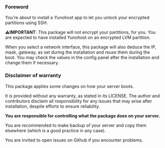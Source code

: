 ### Foreword

You're about to install a Yunohost app to let you unlock your encrypted
partitions using SSH.

**⚠️IMPORTANT**: This package will not encrypt your partitions, for you. You
are expected to have installed Yunohost on an encrypted LVM partition.

When you select a network interface, this package will also deduce the IP,
mask, gateway, as set during the installation and reuse them during the boot.
You may check the values in the config panel after the installation and change
them if necessary.

### Disclaimer of warranty

This package applies some changes on how your server boots.

It is provided without any warranty, as stated in its LICENSE.
The author and contributors disclaim all responsibility for any issues that
may arise after installation, despite efforts to ensure reliability.

**You are responsible for controlling what the package does on your server.**

You are recommended to make backup of your server and copy them elsewhere
(which is a good practice in any case).

You are invited to open issues on Github if you encounter problems.
